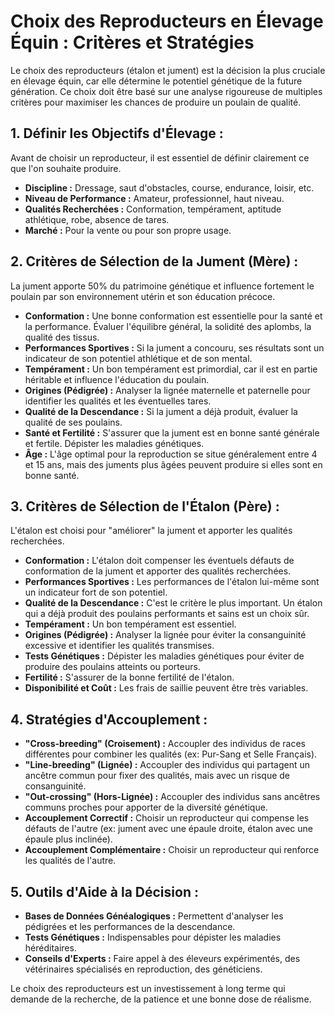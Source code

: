 # Choix des Reproducteurs en Élevage Équin : Critères et Stratégies

Le choix des reproducteurs (étalon et jument) est la décision la plus cruciale en élevage équin, car elle détermine le potentiel génétique de la future génération. Ce choix doit être basé sur une analyse rigoureuse de multiples critères pour maximiser les chances de produire un poulain de qualité.

## 1. Définir les Objectifs d'Élevage :

Avant de choisir un reproducteur, il est essentiel de définir clairement ce que l'on souhaite produire.

*   **Discipline :** Dressage, saut d'obstacles, course, endurance, loisir, etc.
*   **Niveau de Performance :** Amateur, professionnel, haut niveau.
*   **Qualités Recherchées :** Conformation, tempérament, aptitude athlétique, robe, absence de tares.
*   **Marché :** Pour la vente ou pour son propre usage.

## 2. Critères de Sélection de la Jument (Mère) :

La jument apporte 50% du patrimoine génétique et influence fortement le poulain par son environnement utérin et son éducation précoce.

*   **Conformation :** Une bonne conformation est essentielle pour la santé et la performance. Évaluer l'équilibre général, la solidité des aplombs, la qualité des tissus.
*   **Performances Sportives :** Si la jument a concouru, ses résultats sont un indicateur de son potentiel athlétique et de son mental.
*   **Tempérament :** Un bon tempérament est primordial, car il est en partie héritable et influence l'éducation du poulain.
*   **Origines (Pédigrée) :** Analyser la lignée maternelle et paternelle pour identifier les qualités et les éventuelles tares.
*   **Qualité de la Descendance :** Si la jument a déjà produit, évaluer la qualité de ses poulains.
*   **Santé et Fertilité :** S'assurer que la jument est en bonne santé générale et fertile. Dépister les maladies génétiques.
*   **Âge :** L'âge optimal pour la reproduction se situe généralement entre 4 et 15 ans, mais des juments plus âgées peuvent produire si elles sont en bonne santé.

## 3. Critères de Sélection de l'Étalon (Père) :

L'étalon est choisi pour "améliorer" la jument et apporter les qualités recherchées.

*   **Conformation :** L'étalon doit compenser les éventuels défauts de conformation de la jument et apporter des qualités recherchées.
*   **Performances Sportives :** Les performances de l'étalon lui-même sont un indicateur fort de son potentiel.
*   **Qualité de la Descendance :** C'est le critère le plus important. Un étalon qui a déjà produit des poulains performants et sains est un choix sûr.
*   **Tempérament :** Un bon tempérament est essentiel.
*   **Origines (Pédigrée) :** Analyser la lignée pour éviter la consanguinité excessive et identifier les qualités transmises.
*   **Tests Génétiques :** Dépister les maladies génétiques pour éviter de produire des poulains atteints ou porteurs.
*   **Fertilité :** S'assurer de la bonne fertilité de l'étalon.
*   **Disponibilité et Coût :** Les frais de saillie peuvent être très variables.

## 4. Stratégies d'Accouplement :

*   **"Cross-breeding" (Croisement) :** Accoupler des individus de races différentes pour combiner les qualités (ex: Pur-Sang et Selle Français).
*   **"Line-breeding" (Lignée) :** Accoupler des individus qui partagent un ancêtre commun pour fixer des qualités, mais avec un risque de consanguinité.
*   **"Out-crossing" (Hors-Lignée) :** Accoupler des individus sans ancêtres communs proches pour apporter de la diversité génétique.
*   **Accouplement Correctif :** Choisir un reproducteur qui compense les défauts de l'autre (ex: jument avec une épaule droite, étalon avec une épaule plus inclinée).
*   **Accouplement Complémentaire :** Choisir un reproducteur qui renforce les qualités de l'autre.

## 5. Outils d'Aide à la Décision :

*   **Bases de Données Généalogiques :** Permettent d'analyser les pédigrées et les performances de la descendance.
*   **Tests Génétiques :** Indispensables pour dépister les maladies héréditaires.
*   **Conseils d'Experts :** Faire appel à des éleveurs expérimentés, des vétérinaires spécialisés en reproduction, des généticiens.

Le choix des reproducteurs est un investissement à long terme qui demande de la recherche, de la patience et une bonne dose de réalisme.
